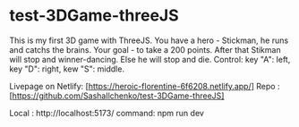 # test-3DGame-threeJS 
This is my first 3D game with ThreeJS. 
You have a hero - Stickman, he runs and catchs the brains. Your goal - to take a 200 points. After that Stikman will stop and winner-dancing. Else he will stop and die. 
Control: key "A": left,
key "D": right,
kew "S": middle.

Livepage on Netlify: [https://heroic-florentine-6f6208.netlify.app/]
Repo : [https://github.com/SashaIlchenko/test-3DGame-threeJS]

Local : http://localhost:5173/ 
command: npm run dev 